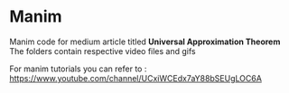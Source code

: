 # Manim
Manim code for medium article titled **Universal Approximation Theorem**
The folders contain respective video files and gifs

For manim tutorials you can refer to : https://www.youtube.com/channel/UCxiWCEdx7aY88bSEUgLOC6A
